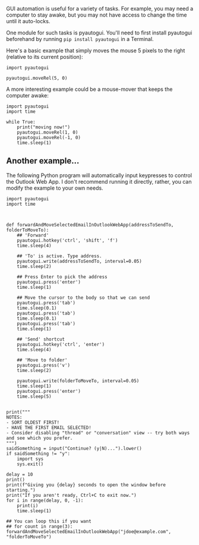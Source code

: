 GUI automation is useful for a variety of tasks. For example, you may need a computer to stay awake, but you may not have access to change the time until it auto-locks.

One module for such tasks is pyautogui. You'll need to first install pyautogui beforehand by running `pip install pyautogui` in a Terminal.

Here's a basic example that simply moves the mouse 5 pixels to the right (relative to its current position):

```python3
import pyautogui

pyautogui.moveRel(5, 0)
```

A more interesting example could be a mouse-mover that keeps the computer awake:

```python3
import pyautogui
import time

while True:
    print("moving now!")
    pyautogui.moveRel(1, 0)
    pyautogui.moveRel(-1, 0)
    time.sleep(1)
```

## Another example...

The following Python program will automatically input keypresses to control the Outlook Web App. I don't recommend running it directly, rather, you can modify the example to your own needs.



```python3
import pyautogui
import time



def forwardAndMoveSelectedEmailInOutlookWebApp(addressToSendTo, folderToMoveTo):
    ## 'Forward' 
    pyautogui.hotkey('ctrl', 'shift', 'f')
    time.sleep(4)

    ## 'To' is active. Type address.
    pyautogui.write(addressToSendTo, interval=0.05)
    time.sleep(2)

    ## Press Enter to pick the address
    pyautogui.press('enter')
    time.sleep(1)

    ## Move the cursor to the body so that we can send
    pyautogui.press('tab')
    time.sleep(0.1)
    pyautogui.press('tab')
    time.sleep(0.1)
    pyautogui.press('tab')
    time.sleep(1)

    ## 'Send' shortcut
    pyautogui.hotkey('ctrl', 'enter')
    time.sleep(4)

    ## 'Move to folder'
    pyautogui.press('v')
    time.sleep(2)

    pyautogui.write(folderToMoveTo, interval=0.05)
    time.sleep(1)
    pyautogui.press('enter')
    time.sleep(5)


print("""
NOTES:
- SORT OLDEST FIRST!
- HAVE THE FIRST EMAIL SELECTED!
- Consider disabling "thread" or "conversation" view -- try both ways and see which you prefer.
""")
saidSomething = input("Continue? (y|N)...").lower()
if saidSomething != "y":
    import sys
    sys.exit()
    
delay = 10
print()
print(f"Giving you {delay} seconds to open the window before starting.")
print("If you aren't ready, Ctrl+C to exit now.")
for i in range(delay, 0, -1):
    print(i)
    time.sleep(1)

## You can loop this if you want
## for count in range(3):
forwardAndMoveSelectedEmailInOutlookWebApp("jdoe@example.com", "folderToMoveTo")
```
